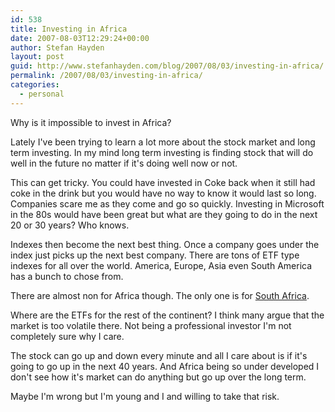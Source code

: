 ```yaml
---
id: 538
title: Investing in Africa
date: 2007-08-03T12:29:24+00:00
author: Stefan Hayden
layout: post
guid: http://www.stefanhayden.com/blog/2007/08/03/investing-in-africa/
permalink: /2007/08/03/investing-in-africa/
categories:
  - personal
---
```

<p>Why is it impossible to invest in Africa?</p>
<p>Lately I've been trying to learn a lot more about the stock market and long term investing. In my mind long term investing is finding stock that will do well in the future no matter if it's doing well now or not.</p>
<p>This can get tricky. You could have invested in Coke back when it still had coke in the drink but you would have no way to know it would last so long. Companies scare me as they come and go so quickly. Investing in Microsoft in the 80s would have been great but what are they going to do in the next 20 or 30 years? Who knows.</p>
<p>Indexes then become the next best thing. Once a company goes under the index just picks up the next best company. There are tons of ETF type indexes for all over the world. America, Europe, Asia even South America has a bunch to chose from.</p>
<p>There are almost non for Africa though. The only one is for <a href="http://finance.google.com/finance?q=EZA">South Africa</a>.</p>
<p>Where are the ETFs for the rest of the continent? I think many argue that the market is too volatile there. Not being a professional investor I'm not completely sure why I care.</p>
<p>The stock can go up and down every minute and all I care about is if it's going to go up in the next 40 years. And Africa being so under developed I don't see how it's market can do anything but go up over the long term.</p>
<p>Maybe I'm wrong but I'm young and I and willing to take that risk.
</p>
